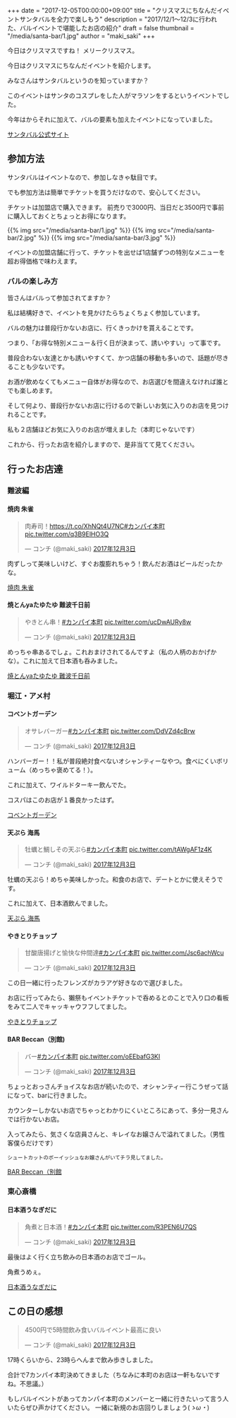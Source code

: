+++
date = "2017-12-05T00:00:00+09:00"
title = "クリスマスにちなんだイベントサンタバルを全力で楽しもう"
description = "2017/12/1〜12/3に行われた、バルイベントで堪能したお店の紹介"
draft = false
thumbnail = "/media/santa-bar/1.jpg"
author = "maki_saki"
+++

今日はクリスマスですね！
メリークリスマス。

今日はクリスマスにちなんだイベントを紹介します。

みなさんはサンタバルというのを知っていますか？

このイベントはサンタのコスプレをした人がマラソンをするというイベントでした。

今年はからそれに加えて、バルの要素も加えたイベントになっていました。

[サンタバル公式サイト](http://santa-bar.com/)

<!--more-->

## 参加方法

サンタバルはイベントなので、参加しなきゃ駄目です。

でも参加方法は簡単でチケットを買うだけなので、安心してください。

チケットは加盟店で購入できます。
前売りで3000円、当日だと3500円で事前に購入しておくとちょっとお得になります。

{{% img src="/media/santa-bar/1.jpg" %}}
{{% img src="/media/santa-bar/2.jpg" %}}
{{% img src="/media/santa-bar/3.jpg" %}}

イベントの加盟店舗に行って、チケットを出せば1店舗ずつの特別なメニューを超お得価格で味わえます。

### バルの楽しみ方

皆さんはバルって参加されてますか？

私は結構好きで、イベントを見かけたらちょくちょく参加しています。

バルの魅力は普段行かないお店に、行くきっかけを貰えることです。

つまり、「お得な特別メニュー＆行く日が決まって、誘いやすい」って事です。

普段合わない友達とかも誘いやすくて、かつ店舗の移動も多いので、話題が尽きることも少ないです。

お酒が飲めなくてもメニュー自体がお得なので、お店選びを間違えなければ誰とでも楽しめます。

そして何より、普段行かないお店に行けるので新しいお気に入りのお店を見つけれることです。

私も２店舗ほどお気に入りのお店が増えました（本町じゃないです）

これから、行ったお店を紹介しますので、是非当てて見てください。

## 行ったお店達

### 難波編

#### 焼肉 朱雀

<blockquote class="twitter-tweet" data-lang="ja"><p lang="ja" dir="ltr">肉寿司！<a href="https://t.co/XhNQt4U7NC">https://t.co/XhNQt4U7NC</a><a href="https://twitter.com/hashtag/%E3%82%AB%E3%83%B3%E3%83%91%E3%82%A4%E6%9C%AC%E7%94%BA?src=hash&amp;ref_src=twsrc%5Etfw">#カンパイ本町</a> <a href="https://t.co/q3B9ElHO3Q">pic.twitter.com/q3B9ElHO3Q</a></p>&mdash; コンチ (@maki_saki) <a href="https://twitter.com/maki_saki/status/937236208618323968?ref_src=twsrc%5Etfw">2017年12月3日</a></blockquote>

肉ずしって美味しいけど、すぐお腹膨れちゃう！飲んだお酒はビールだったかな。

<p><a href="https://tabelog.com/osaka/A2701/A270202/27092803/" target="_blank">焼肉 朱雀</a></p>

#### 焼とんyaたゆたゆ 難波千日前

<blockquote class="twitter-tweet" data-lang="ja"><p lang="ja" dir="ltr">やきとん串！<a href="https://twitter.com/hashtag/%E3%82%AB%E3%83%B3%E3%83%91%E3%82%A4%E6%9C%AC%E7%94%BA?src=hash&amp;ref_src=twsrc%5Etfw">#カンパイ本町</a> <a href="https://t.co/ucDwAURy8w">pic.twitter.com/ucDwAURy8w</a></p>&mdash; コンチ (@maki_saki) <a href="https://twitter.com/maki_saki/status/937255823008342016?ref_src=twsrc%5Etfw">2017年12月3日</a></blockquote>

めっちゃ串あるでしょ。これおまけされてるんですよ（私の人柄のおかげかな）。これに加えて日本酒も呑みました。

<p><a href="https://tabelog.com/osaka/A2701/A270202/27043164/" target="_blank">焼とんyaたゆたゆ 難波千日前</a></p>


### 堀江・アメ村

#### コベントガーデン

<blockquote class="twitter-tweet" data-lang="ja"><p lang="ja" dir="ltr">オサレバーガー<a href="https://twitter.com/hashtag/%E3%82%AB%E3%83%B3%E3%83%91%E3%82%A4%E6%9C%AC%E7%94%BA?src=hash&amp;ref_src=twsrc%5Etfw">#カンパイ本町</a> <a href="https://t.co/DdVZd4cBrw">pic.twitter.com/DdVZd4cBrw</a></p>&mdash; コンチ (@maki_saki) <a href="https://twitter.com/maki_saki/status/937272501473644545?ref_src=twsrc%5Etfw">2017年12月3日</a></blockquote>

ハンバーガー！！私が普段絶対食べないオシャンティーなやつ。食べにくいボリューム（めっちゃ褒めてる！）。

これに加えて、ワイルドターキー飲んでた。

コスパはこのお店が１番良かったはず。


<p><a href="https://tabelog.com/osaka/A2701/A270201/27000788/" target="_blank">コベントガーデン</a></p>


#### 天ぷら 海馬

<blockquote class="twitter-tweet" data-lang="ja"><p lang="ja" dir="ltr">牡蠣と鯛しその天ぷら<a href="https://twitter.com/hashtag/%E3%82%AB%E3%83%B3%E3%83%91%E3%82%A4%E6%9C%AC%E7%94%BA?src=hash&amp;ref_src=twsrc%5Etfw">#カンパイ本町</a> <a href="https://t.co/tAWgAF1z4K">pic.twitter.com/tAWgAF1z4K</a></p>&mdash; コンチ (@maki_saki) <a href="https://twitter.com/maki_saki/status/937278186177495040?ref_src=twsrc%5Etfw">2017年12月3日</a></blockquote>

牡蠣の天ぷら！めちゃ美味しかった。和食のお店で、デートとかに使えそうです。

これに加えて、日本酒飲んでました。

<p><a href="https://tabelog.com/osaka/A2701/A270201/27081071/" target="_blank">天ぷら 海馬</a></p>


#### やきとりチョップ

<blockquote class="twitter-tweet" data-lang="ja"><p lang="ja" dir="ltr">甘酸唐揚げと愉快な仲間達<a href="https://twitter.com/hashtag/%E3%82%AB%E3%83%B3%E3%83%91%E3%82%A4%E6%9C%AC%E7%94%BA?src=hash&amp;ref_src=twsrc%5Etfw">#カンパイ本町</a> <a href="https://t.co/Jsc6achWcu">pic.twitter.com/Jsc6achWcu</a></p>&mdash; コンチ (@maki_saki) <a href="https://twitter.com/maki_saki/status/937282598346223617?ref_src=twsrc%5Etfw">2017年12月3日</a></blockquote>

この日一緒に行ったフレンズがカラアゲ好きなので選びました。

お店に行ってみたら、獺祭もイベントチケットで呑めるとのことで入り口の看板をみて二人でキャッキャウフフしてました。

<p><a href="https://tabelog.com/osaka/A2701/A270201/27073578/" target="_blank">やきとりチョップ</a></p>

#### BAR Beccan（別館)

<blockquote class="twitter-tweet" data-lang="ja"><p lang="ja" dir="ltr">バー<a href="https://twitter.com/hashtag/%E3%82%AB%E3%83%B3%E3%83%91%E3%82%A4%E6%9C%AC%E7%94%BA?src=hash&amp;ref_src=twsrc%5Etfw">#カンパイ本町</a> <a href="https://t.co/oEEbafG3KI">pic.twitter.com/oEEbafG3KI</a></p>&mdash; コンチ (@maki_saki) <a href="https://twitter.com/maki_saki/status/937294065824972800?ref_src=twsrc%5Etfw">2017年12月3日</a></blockquote>

ちょっとおっさんチョイスなお店が続いたので、オシャンティー行こうぜって話になって、barに行きました。

カウンターしかないお店でちゃっとわかりにくいところにあって、多分一見さんでは行かないお店。

入ってみたら、気さくな店員さんと、キレイなお嬢さんで溢れてました。（男性客僕らだけです）

<small>シュートカットのボーイッシュなお嬢さんがいてチラ見してました。</small>

<p><a href="http://amehoribar.com/shop/detail/bar-beccan%EF%BC%88%E5%88%A5%E9%A4%A8%EF%BC%89.html" target="_blank">BAR Beccan（別館</a></p>

### 東心斎橋

#### 日本酒うなぎだに

<blockquote class="twitter-tweet" data-lang="ja"><p lang="ja" dir="ltr">角煮と日本酒！<a href="https://twitter.com/hashtag/%E3%82%AB%E3%83%B3%E3%83%91%E3%82%A4%E6%9C%AC%E7%94%BA?src=hash&amp;ref_src=twsrc%5Etfw">#カンパイ本町</a> <a href="https://t.co/R3PEN6U7QS">pic.twitter.com/R3PEN6U7QS</a></p>&mdash; コンチ (@maki_saki) <a href="https://twitter.com/maki_saki/status/937310532473778177?ref_src=twsrc%5Etfw">2017年12月3日</a></blockquote>

最後はよく行く立ち飲みの日本酒のお店でゴール。

角煮うめぇ。

<p><a href="https://tabelog.com/osaka/A2701/A270201/27085143/" target="_blank">日本酒うなぎだに</a></p>


## この日の感想
<blockquote class="twitter-tweet" data-lang="ja"><p lang="ja" dir="ltr">4500円で5時間飲み食いバルイベント最高に良い</p>&mdash; コンチ (@maki_saki) <a href="https://twitter.com/maki_saki/status/937328048621346818?ref_src=twsrc%5Etfw">2017年12月3日</a></blockquote>

17時くらいから、23時らへんまで飲み歩きしました。

合計で7カンパイ本町決めてきました（ちなみに本町のお店は一軒もないですね。不思議。）

もしバルイベントがあってカンパイ本町のメンバーと一緒に行きたいって言う人いたらぜひ声かけてください。
一緒に新規のお店回りしましょう(*ゝω・*)

<script async src="https://platform.twitter.com/widgets.js" charset="utf-8"></script>

